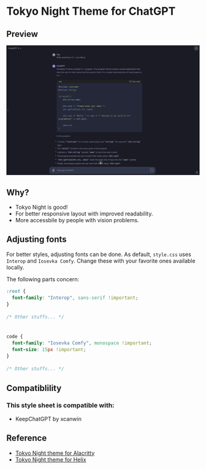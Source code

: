 # Tokyo Night Theme for ChatGPT

## Preview

![Preview Image](./preview.png)

## Why?

- Tokyo Night is good!
- For better responsive layout with improved readability.
- More accessbile by people with vision problems.

## Adjusting fonts

For better styles, adjusting fonts can be done. As default, `style.css` uses `Interop` and `Iosevka Comfy`. Change these with your favorite ones available locally.

The following parts concern:

```css
:root {
  font-family: "Interop", sans-serif !important;
}

/* Other stuffs... */


code {
  font-family: "Iosevka Comfy", monospace !important;
  font-size: 15px !important;
}

/* Other stuffs... */
```

## Compatiblility

### This style sheet is compatible with:

- KeepChatGPT by xcanwin

## Reference

- [Tokyo Night theme for Alacritty](https://github.com/zatchheems/tokyo-night-alacritty-theme)
- [Tokyo Night theme for Helix](https://github.com/helix-editor/helix/wiki/Themes#night)
